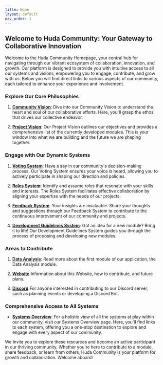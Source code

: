 ```yaml
---
title: Home
layout: default
nav_order: 1
---
```


## Welcome to Huda Community: Your Gateway to Collaborative Innovation

Welcome to the Huda Community Homepage, your central hub for navigating through our vibrant ecosystem of collaboration, innovation, and growth. Our platform is designed to provide you with intuitive access to all our systems and visions, empowering you to engage, contribute, and grow with us. Below you will find direct links to various aspects of our community, each tailored to enhance your experience and involvement.

### Explore Our Core Philosophies

1.  **[Community Vision](https://projecthuda.github.io/docs/community_vision.html)**: Dive into our Community Vision to understand the heart and soul of our collaborative efforts. Here, you'll grasp the ethos that drives our collective endeavor.
    
2.  **[Project Vision](https://projecthuda.github.io/docs/project_vision.html)**: Our Project Vision outlines our objectives and provides a comprehensive list of the currently developed modules. This is your window into what we are building and the future we are shaping together.
    

### Engage with Our Dynamic Systems

1.  **[Voting System](https://projecthuda.github.io/docs/voting.html)**: Have a say in our community's decision-making process. Our Voting System ensures your voice is heard, allowing you to actively participate in shaping our direction and policies.
    
2.  **[Roles System](https://projecthuda.github.io/docs/roles.html)**: Identify and assume roles that resonate with your skills and interests. The Roles System facilitates effective collaboration by aligning your expertise with the needs of our projects.
    
3.  **[Feedback System](https://projecthuda.github.io/docs/feedback.html)**: Your insights are invaluable. Share your thoughts and suggestions through our Feedback System to contribute to the continuous improvement of our community and projects.
    
4.  **[Development Guidelines System](https://projecthuda.github.io/docs/development_guidelines.html)**: Got an idea for a new module? Bring it to life! Our Development Guidelines System guides you through the process of proposing and developing new modules.
    

### Areas to Contribute

1.  **[Data Analysis](https://projecthuda.github.io/docs/data_analysis.html)**: Read more about the first module of our application, the Data Analysis module.
    
2.  **[Website](https://projecthuda.github.io/docs/website.html)** Information about this Website, how to contribute, and future plans.
    
3.  **[Discord](https://projecthuda.github.io/docs/discord.html)** For anyone interested in contributing to our Discord server, such as planning events or developing a Discord Bot.

### Comprehensive Access to All Systems

-   **[Systems Overview](https://projecthuda.github.io/docs/systems.html)**: For a holistic view of all the systems at play within our community, visit our Systems Overview page. Here, you'll find links to each system, offering you a one-stop destination to explore and engage with every aspect of our community.

We invite you to explore these resources and become an active participant in our thriving community. Whether you're here to contribute to a module, share feedback, or learn from others, Huda Community is your platform for growth and collaboration. Welcome aboard!


